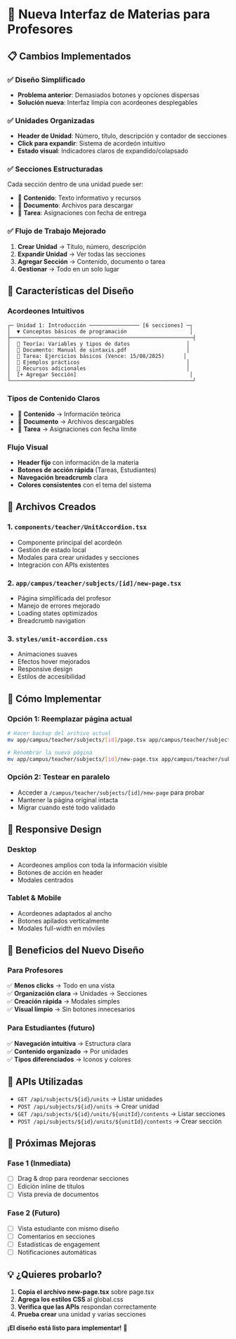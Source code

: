 # 🎯 Nueva Interfaz de Materias para Profesores

## 📋 **Cambios Implementados**

### ✅ **Diseño Simplificado**
- **Problema anterior**: Demasiados botones y opciones dispersas
- **Solución nueva**: Interfaz limpia con acordeones desplegables

### ✅ **Unidades Organizadas**
- **Header de Unidad**: Número, título, descripción y contador de secciones
- **Click para expandir**: Sistema de acordeón intuitivo
- **Estado visual**: Indicadores claros de expandido/colapsado

### ✅ **Secciones Estructuradas**
Cada sección dentro de una unidad puede ser:
- 📄 **Contenido**: Texto informativo y recursos
- 📎 **Documento**: Archivos para descargar
- 📝 **Tarea**: Asignaciones con fecha de entrega

### ✅ **Flujo de Trabajo Mejorado**
1. **Crear Unidad** → Título, número, descripción
2. **Expandir Unidad** → Ver todas las secciones
3. **Agregar Sección** → Contenido, documento o tarea
4. **Gestionar** → Todo en un solo lugar

## 🎨 **Características del Diseño**

### **Acordeones Intuitivos**
```
┌─ Unidad 1: Introducción ──────────────── [6 secciones] ─┐
│  ▼ Conceptos básicos de programación                    │
├──────────────────────────────────────────────────────────┤
│  📄 Teoría: Variables y tipos de datos                  │
│  📎 Documento: Manual de sintaxis.pdf                   │
│  📝 Tarea: Ejercicios básicos (Vence: 15/08/2025)      │
│  📄 Ejemplos prácticos                                  │
│  📎 Recursos adicionales                                │
│  [+ Agregar Sección]                                    │
└──────────────────────────────────────────────────────────┘
```

### **Tipos de Contenido Claros**
- 🔵 **Contenido** → Información teórica
- 🔵 **Documento** → Archivos descargables  
- 🔴 **Tarea** → Asignaciones con fecha límite

### **Flujo Visual**
- **Header fijo** con información de la materia
- **Botones de acción rápida** (Tareas, Estudiantes)
- **Navegación breadcrumb** clara
- **Colores consistentes** con el tema del sistema

## 🚀 **Archivos Creados**

### 1. **`components/teacher/UnitAccordion.tsx`**
- Componente principal del acordeón
- Gestión de estado local
- Modales para crear unidades y secciones
- Integración con APIs existentes

### 2. **`app/campus/teacher/subjects/[id]/new-page.tsx`**
- Página simplificada del profesor
- Manejo de errores mejorado
- Loading states optimizados
- Breadcrumb navigation

### 3. **`styles/unit-accordion.css`**
- Animaciones suaves
- Efectos hover mejorados
- Responsive design
- Estilos de accesibilidad

## 🔄 **Cómo Implementar**

### **Opción 1: Reemplazar página actual**
```bash
# Hacer backup del archivo actual
mv app/campus/teacher/subjects/[id]/page.tsx app/campus/teacher/subjects/[id]/page-old.tsx

# Renombrar la nueva página
mv app/campus/teacher/subjects/[id]/new-page.tsx app/campus/teacher/subjects/[id]/page.tsx
```

### **Opción 2: Testear en paralelo**
- Acceder a `/campus/teacher/subjects/[id]/new-page` para probar
- Mantener la página original intacta
- Migrar cuando esté todo validado

## 📱 **Responsive Design**

### **Desktop**
- Acordeones amplios con toda la información visible
- Botones de acción en header
- Modales centrados

### **Tablet & Mobile**
- Acordeones adaptados al ancho
- Botones apilados verticalmente
- Modales full-width en móviles

## 🎯 **Beneficios del Nuevo Diseño**

### **Para Profesores**
✅ **Menos clicks** → Todo en una vista  
✅ **Organización clara** → Unidades → Secciones  
✅ **Creación rápida** → Modales simples  
✅ **Visual limpio** → Sin botones innecesarios  

### **Para Estudiantes** (futuro)
✅ **Navegación intuitiva** → Estructura clara  
✅ **Contenido organizado** → Por unidades  
✅ **Tipos diferenciados** → Iconos y colores  

## 🔧 **APIs Utilizadas**

- `GET /api/subjects/${id}/units` → Listar unidades
- `POST /api/subjects/${id}/units` → Crear unidad
- `GET /api/subjects/${id}/units/${unitId}/contents` → Listar secciones
- `POST /api/subjects/${id}/units/${unitId}/contents` → Crear sección

## 🎨 **Próximas Mejoras**

### **Fase 1** (Inmediata)
- [ ] Drag & drop para reordenar secciones
- [ ] Edición inline de títulos
- [ ] Vista previa de documentos

### **Fase 2** (Futuro)
- [ ] Vista estudiante con mismo diseño
- [ ] Comentarios en secciones
- [ ] Estadísticas de engagement
- [ ] Notificaciones automáticas

## 💡 **¿Quieres probarlo?**

1. **Copia el archivo new-page.tsx** sobre page.tsx
2. **Agrega los estilos CSS** al global.css
3. **Verifica que las APIs** respondan correctamente
4. **Prueba crear** una unidad y varias secciones

**¡El diseño está listo para implementar!** 🚀
